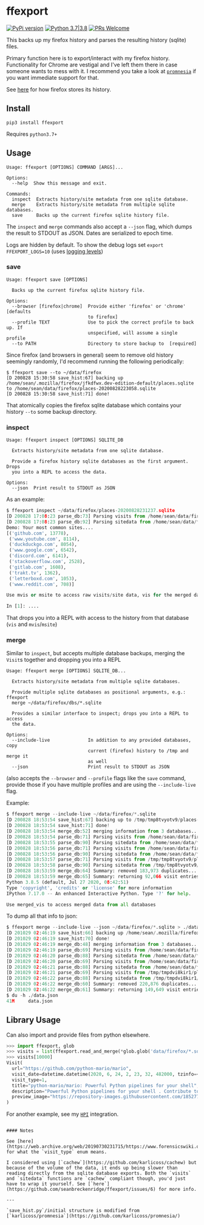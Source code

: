 # ffexport

[![PyPi version](https://img.shields.io/pypi/v/ffexport.svg)](https://pypi.python.org/pypi/ffexport) [![Python 3.7|3.8](https://img.shields.io/pypi/pyversions/ffexport.svg)](https://pypi.python.org/pypi/ffexport) [![PRs Welcome](https://img.shields.io/badge/PRs-welcome-brightgreen.svg?style=flat-square)](http://makeapullrequest.com)

This backs up my firefox history and parses the resulting history (sqlite) files.

Primary function here is to export/interact with my firefox history. Functionality for Chrome are vestigal and I've left them there in case someone wants to mess with it. I recommend you take a look at [`promnesia`](https://github.com/karlicoss/promnesia) if you want immediate support for that.

See [here](https://web.archive.org/web/20190730231715/https://www.forensicswiki.org/wiki/Mozilla_Firefox_3_History_File_Format#moz_historyvisits) for how firefox stores its history.

## Install

`pip3 install ffexport`

Requires `python3.7+`

## Usage

```
Usage: ffexport [OPTIONS] COMMAND [ARGS]...

Options:
  --help  Show this message and exit.

Commands:
  inspect  Extracts history/site metadata from one sqlite database.
  merge    Extracts history/site metadata from multiple sqlite databases.
  save     Backs up the current firefox sqlite history file.
```

The `inspect` and `merge` commands also accept a `--json` flag, which dumps the result to STDOUT as JSON. Dates are serialized to epoch time.

Logs are hidden by default. To show the debug logs set `export FFEXPORT_LOGS=10` (uses [logging levels](https://docs.python.org/3/library/logging.html#logging-levels))

### save

```
Usage: ffexport save [OPTIONS]

  Backs up the current firefox sqlite history file.

Options:
  --browser [firefox|chrome]  Provide either 'firefox' or 'chrome' [defaults
                              to firefox]
  --profile TEXT              Use to pick the correct profile to back up. If
                              unspecified, will assume a single profile
  --to PATH                   Directory to store backup to  [required]
```

Since firefox (and browsers in general) seem to remove old history seemingly randomly, I'd recommend running the following periodically:

```
$ ffexport save --to ~/data/firefox
[D 200828 15:30:58 save_hist:67] backing up /home/sean/.mozilla/firefox/jfkdfwx.dev-edition-default/places.sqlite to /home/sean/data/firefox/places-20200828223058.sqlite
[D 200828 15:30:58 save_hist:71] done!
```

That atomically copies the firefox sqlite database which contains your history `--to` some backup directory.

### inspect

```
Usage: ffexport inspect [OPTIONS] SQLITE_DB

  Extracts history/site metadata from one sqlite database.

  Provide a firefox history sqlite databases as the first argument. Drops
  you into a REPL to access the data.

Options:
  --json  Print result to STDOUT as JSON
```

As an example:

```python
$ ffexport inspect ~/data/firefox/places-20200828231237.sqlite
[D 200828 17:08:23 parse_db:73] Parsing visits from /home/sean/data/firefox/places-20200828231237.sqlite...
[D 200828 17:08:23 parse_db:92] Parsing sitedata from /home/sean/data/firefox/places-20200828231237.sqlite...
Demo: Your most common sites....
[('github.com', 13778),
 ('www.youtube.com', 8114),
 ('duckduckgo.com', 8054),
 ('www.google.com', 6542),
 ('discord.com', 6141),
 ('stackoverflow.com', 2528),
 ('gitlab.com', 1608),
 ('trakt.tv', 1362),
 ('letterboxd.com', 1053),
 ('www.reddit.com', 708)]

Use mvis or msite to access raw visits/site data, vis for the merged data

In [1]: ....
```

That drops you into a REPL with access to the history from that database (`vis` and `mvis`/`msite`)

### merge

Similar to `inspect`, but accepts multiple database backups, merging the `Visit`s together and dropping you into a REPL

```
Usage: ffexport merge [OPTIONS] SQLITE_DB...

  Extracts history/site metadata from multiple sqlite databases.

  Provide multiple sqlite databases as positional arguments, e.g.: ffexport
  merge ~/data/firefox/dbs/*.sqlite

  Provides a similar interface to inspect; drops you into a REPL to access
  the data.

Options:
  --include-live              In addition to any provided databases, copy
                              current (firefox) history to /tmp and merge it
                              as well
  --json                      Print result to STDOUT as JSON
```

(also accepts the `--browser` and `--profile` flags like the `save` command, provide those if you have multiple profiles and are using the `--include-live` flag.

Example:

```python
$ ffexport merge --include-live ~/data/firefox/*.sqlite
[D 200828 18:53:54 save_hist:67] backing up to /tmp/tmp8tvyotv9/places-20200829015354.sqlite
[D 200828 18:53:54 save_hist:71] done!
[D 200828 18:53:54 merge_db:52] merging information from 3 databases...
[D 200828 18:53:54 parse_db:71] Parsing visits from /home/sean/data/firefox/places-20200828223058.sqlite...
[D 200828 18:53:55 parse_db:90] Parsing sitedata from /home/sean/data/firefox/places-20200828223058.sqlite...
[D 200828 18:53:56 parse_db:71] Parsing visits from /home/sean/data/firefox/places-20200828231237.sqlite...
[D 200828 18:53:56 parse_db:90] Parsing sitedata from /home/sean/data/firefox/places-20200828231237.sqlite...
[D 200828 18:53:57 parse_db:71] Parsing visits from /tmp/tmp8tvyotv9/places-20200829015354.sqlite...
[D 200828 18:53:58 parse_db:90] Parsing sitedata from /tmp/tmp8tvyotv9/places-20200829015354.sqlite...
[D 200828 18:53:59 merge_db:64] Summary: removed 183,973 duplicates...
[D 200828 18:53:59 merge_db:65] Summary: returning 92,066 visit entries...
Python 3.8.5 (default, Jul 27 2020, 08:42:51)
Type 'copyright', 'credits' or 'license' for more information
IPython 7.17.0 -- An enhanced Interactive Python. Type '?' for help.

Use merged_vis to access merged data from all databases
```

To dump all that info to json:

```python
$ ffexport merge --include-live --json ~/data/firefox/*.sqlite > ./data.json
[D 201029 02:46:19 save_hist:66] backing up /home/sean/.mozilla/firefox/lsinsptf.dev-edition-default/places.sqlite to /tmp/tmpdvi8kir1/places-20201029094619.sqlite
[D 201029 02:46:19 save_hist:70] done!
[D 201029 02:46:19 merge_db:48] merging information from 3 databases...
[D 201029 02:46:19 parse_db:69] Parsing visits from /home/sean/data/firefox/places-20200828223058.sqlite...
[D 201029 02:46:20 parse_db:88] Parsing sitedata from /home/sean/data/firefox/places-20200828223058.sqlite...
[D 201029 02:46:20 parse_db:69] Parsing visits from /home/sean/data/firefox/places-20201010031025.sqlite...
[D 201029 02:46:21 parse_db:88] Parsing sitedata from /home/sean/data/firefox/places-20201010031025.sqlite...
[D 201029 02:46:21 parse_db:69] Parsing visits from /tmp/tmpdvi8kir1/places-20201029094619.sqlite...
[D 201029 02:46:22 parse_db:88] Parsing sitedata from /tmp/tmpdvi8kir1/places-20201029094619.sqlite...
[D 201029 02:46:22 merge_db:60] Summary: removed 220,876 duplicates...
[D 201029 02:46:22 merge_db:61] Summary: returning 149,649 visit entries...
$ du -h ./data.json
41M     data.json
```

## Library Usage

Can also import and provide files from python elsewhere.

```python
>>> import ffexport, glob
>>> visits = list(ffexport.read_and_merge(*glob.glob('data/firefox/*.sqlite')))  # note the splat, read_and_merge accepts variadic arguments
>>> visits[10000]
Visit(
  url="https://github.com/python-mario/mario",
  visit_date=datetime.datetime(2020, 6, 24, 2, 23, 32, 482000, tzinfo=<UTC>),
  visit_type=1,
  title="python-mario/mario: Powerful Python pipelines for your shell",
  description="Powerful Python pipelines for your shell . Contribute to python-mario/mario development by creating an account on GitHub.",
  preview_image="https://repository-images.githubusercontent.com/185277224/2ce27080-b915-11e9-8abc-088ab263dbd9",
)
```

For another example, see my [`HPI`](https://github.com/seanbreckenridge/HPI/blob/master/my/browsing.py) integration.

```

#### Notes

See [here](https://web.archive.org/web/20190730231715/https://www.forensicswiki.org/wiki/Mozilla_Firefox_3_History_File_Format#moz_historyvisits) for what the `visit_type` enum means.

I considered using [`cachew`](https://github.com/karlicoss/cachew) but because of the volume of the data, it ends up being slower than reading directly from the sqlite database exports. Both the `visits` and `sitedata` functions are `cachew` compliant though, you'd just have to wrap it yourself. See [`here`](https://github.com/seanbreckenridge/ffexport/issues/6) for more info.

---

`save_hist.py`/initial structure is modified from [`karlicoss/promnesia`](https://github.com/karlicoss/promnesia/)
```
